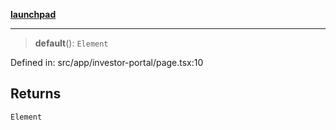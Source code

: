 [**launchpad**](index.md)

***

> **default**(): `Element`

Defined in: src/app/investor-portal/page.tsx:10

## Returns

`Element`
